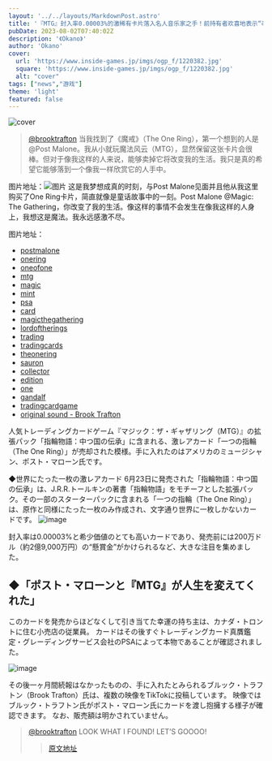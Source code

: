 ```yaml
---
layout: '../../layouts/MarkdownPost.astro'
title: '『MTG』封入率0.00003%的激稀有卡片落入名人音乐家之手！前持有者欢喜地表示“改变了我的人生”'
pubDate: 2023-08-02T07:40:02Z
description: '《Okano》'
author: 'Okano'
cover:
  url: 'https://www.inside-games.jp/imgs/ogp_f/1220382.jpg'
  square: 'https://www.inside-games.jp/imgs/ogp_f/1220382.jpg'
  alt: "cover"
tags: ["news","游戏"]
theme: 'light'
featured: false
---
```


![cover](https://www.inside-games.jp/imgs/ogp_f/1220382.jpg)

<blockquote class="tiktok-embed" cite="https://www.tiktok.com/@brooktrafton/video/7262497951493377285" data-video-id="7262497951493377285" style="max-width: 605px;min-width: 325px;"> <section> <a target="_blank" title="@brooktrafton" href="https://www.tiktok.com/@brooktrafton?refer=embed">@brooktrafton</a> 当我找到了《魔戒》（The One Ring），第一个想到的人是@Post Malone。我从小就玩魔法风云（MTG），显然保留这张卡片会很棒。但对于像我这样的人来说，能够卖掉它将改变我的生活。我只是真的希望它能够落到一个像我一样欣赏它的人手中。</blockquote>

图片地址：![图片](https://www.inside-games.jp)
这是我梦想成真的时刻，与Post Malone见面并且他从我这里购买了One Ring卡片，简直就像是童话故事中的一刻。Post Malone @Magic: The Gathering，你改变了我的生活。像这样的事情不会发生在像我这样的人身上，我想这是魔法。我永远感激不尽。

图片地址：
- [postmalone](https://www.tiktok.com/tag/postmalone?refer=embed)
- [onering](https://www.tiktok.com/tag/onering?refer=embed)
- [oneofone](https://www.tiktok.com/tag/oneofone?refer=embed)
- [mtg](https://www.tiktok.com/tag/mtg?refer=embed)
- [magic](https://www.tiktok.com/tag/magic?refer=embed)
- [mint](https://www.tiktok.com/tag/mint?refer=embed)
- [psa](https://www.tiktok.com/tag/psa?refer=embed)
- [card](https://www.tiktok.com/tag/card?refer=embed)
- [magicthegathering](https://www.tiktok.com/tag/magicthegathering?refer=embed)
- [lordoftherings](https://www.tiktok.com/tag/lordoftherings?refer=embed)
- [trading](https://www.tiktok.com/tag/trading?refer=embed)
- [tradingcards](https://www.tiktok.com/tag/tradingcards?refer=embed)
- [theonering](https://www.tiktok.com/tag/theonering?refer=embed)
- [sauron](https://www.tiktok.com/tag/sauron?refer=embed)
- [collector](https://www.tiktok.com/tag/collector?refer=embed)
- [edition](https://www.tiktok.com/tag/edition?refer=embed)
- [one](https://www.tiktok.com/tag/one?refer=embed)
- [gandalf](https://www.tiktok.com/tag/gandalf?refer=embed)
- [tradingcardgame](https://www.tiktok.com/tag/tradingcardgame?refer=embed)
- [original sound - Brook Trafton](https://www.tiktok.com/music/original-sound-7262497938747312902?refer=embed)

人気トレーディングカードゲーム『マジック：ザ・ギャザリング（MTG）』の拡張パック「指輪物語：中つ国の伝承」に含まれる、激レアカード「一つの指輪（The One Ring）」が売却された模様。手に入れたのはアメリカのミュージシャン、ポスト・マローン氏です。

◆世界にたった一枚の激レアカード
6月23日に発売された「指輪物語：中つ国の伝承」は、J.R.R.トールキンの著書「指輪物語」をモチーフとした拡張パック。その一部のスターターパックに含まれる「一つの指輪（The One Ring）」は、原作と同様にたった一枚のみ作成され、文字通り世界に一枚しかないカードです。
![image](https://www.inside-games.jp/imgs/zoom/1220379.jpg)

封入率は0.00003%と希少価値のとても高いカードであり、発売前には200万ドル（約2億9,000万円）の“懸賞金”がかけられるなど、大きな注目を集めました。

## ◆「ポスト・マローンと『MTG』が人生を変えてくれた」

このカードを発売からほどなくして引き当てた幸運の持ち主は、カナダ・トロントに住む小売店の従業員。 カードはその後すぐトレーディングカード真贋鑑定・グレーディングサービス会社のPSAによって本物であることが確認されました。

![image](https://www.inside-games.jp/imgs/zoom/1220380.jpg)

その後一ヶ月間続報はなかったものの、手に入れたとみられるブルック・トラフトン（Brook Trafton）氏は、複数の映像をTikTokに投稿しています。 映像ではブルック・トラフトン氏がポスト・マローン氏にカードを渡し抱擁する様子が確認できます。 なお、販売額は明かされていません。

<blockquote class="tiktok-embed" cite="https://www.tiktok.com/@brooktrafton/video/7262051748439772422" data-video-id="7262051748439772422" style="max-width: 605px;min-width: 325px;"> <section> <a target="_blank" title="@brooktrafton" href="https://www.tiktok.com/@brooktrafton?refer=embed">@brooktrafton</a> LOOK WHAT I FOUND!   LET’S GOOOO!  

>[原文地址](https://www.inside-games.jp/article/2023/08/02/147592.html)  